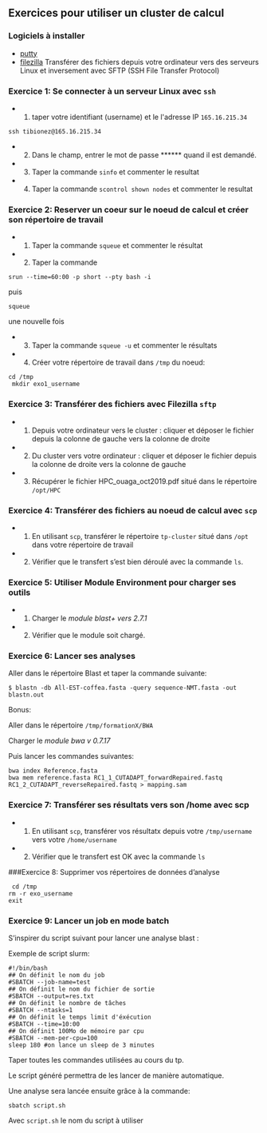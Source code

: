 ##  Exercices pour utiliser un cluster de calcul
### Logiciels à installer
* [putty](https://www.chiark.greenend.org.uk/~sgtatham/putty/latest.html)
* [filezilla](https://filezilla-project.org/)
Transférer des fichiers depuis votre ordinateur vers des serveurs Linux et inversement avec SFTP (SSH File Transfer Protocol)

### Exercice 1: Se connecter à un serveur Linux avec `ssh`
* 1. taper votre identifiant (username) et le l'adresse IP `165.16.215.34`
```
ssh tibionez@165.16.215.34
```
* 2. Dans le champ, entrer le mot de passe ****** quand il est demandé. 
* 3. Taper la commande `sinfo` et commenter le resultat
* 4. Taper la commande `scontrol shown nodes` et commenter le resultat

### Exercice 2: Reserver un coeur sur le noeud de calcul et créer son répertoire de travail
* 1. Taper la commande `squeue` et commenter le résultat
* 2. Taper la commande
```
srun --time=60:00 -p short --pty bash -i
```
puis
```
squeue
```
une nouvelle fois

* 3. Taper la commande `squeue -u` et commenter le résultats
* 4. Créer votre répertoire de travail dans `/tmp` du noeud:
```
cd /tmp
 mkdir exo1_username
```

### Exercice 3: Transférer des fichiers avec Filezilla `sftp`

* 1. Depuis votre ordinateur vers le cluster : cliquer et déposer le fichier depuis la colonne de gauche vers la colonne de droite
* 2. Du cluster vers votre ordinateur : cliquer et déposer le fichier depuis la colonne de droite vers la colonne de gauche
* 3. Récupérer le fichier HPC_ouaga_oct2019.pdf situé dans le répertoire `/opt/HPC`

### Exercice 4: Transférer des fichiers au noeud de calcul avec `scp`

* 1. En utilisant `scp`, transférer le répertoire `tp-cluster` situé dans `/opt` dans votre répertoire de travail
* 2. Vérifier que le transfert s’est bien déroulé avec la commande `ls`.

### Exercice 5: Utiliser Module Environment pour charger ses outils
* 1. Charger le *module blast+ vers 2.7.1*
* 2. Vérifier que le module soit chargé.

### Exercice 6: Lancer ses analyses

Aller dans le répertoire Blast et taper la commande suivante:
```
$ blastn -db All-EST-coffea.fasta -query sequence-NMT.fasta -out blastn.out
```
Bonus:

Aller dans le répertoire `/tmp/formationX/BWA`

Charger le *module bwa v 0.7.17*

Puis lancer les commandes suivantes:
```
bwa index Reference.fasta
bwa mem reference.fasta RC1_1_CUTADAPT_forwardRepaired.fastq RC1_2_CUTADAPT_reverseRepaired.fastq > mapping.sam
```
### Exercice 7: Transférer ses résultats vers son /home avec scp

* 1. En utilisant `scp`, transférer vos résultatx depuis votre `/tmp/username` vers votre `/home/username`
* 2. Vérifier que le transfert est OK avec la commande `ls`

###Exercice 8: Supprimer vos répertoires de données d’analyse
```
 cd /tmp
rm -r exo_username
exit
```
### Exercice 9: Lancer un job en mode batch
S’inspirer du script suivant pour lancer une analyse blast :

Exemple de script slurm:
```
#!/bin/bash
## On définit le nom du job
#SBATCH --job-name=test
## On définit le nom du fichier de sortie
#SBATCH --output=res.txt
## On définit le nombre de tâches
#SBATCH --ntasks=1
## On définit le temps limit d'éxécution
#SBATCH --time=10:00
## On définit 100Mo de mémoire par cpu
#SBATCH --mem-per-cpu=100
sleep 180 #on lance un sleep de 3 minutes
```
Taper toutes les commandes utilisées au cours du tp.

Le script généré permettra de les lancer de manière automatique.

Une analyse sera lancée ensuite grâce à la commande:
```
sbatch script.sh
```
Avec `script.sh` le nom du script à utiliser
